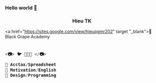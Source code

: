 ### Hello world 👋

<h3 align="center">Hieu TK</h3>

<a href="https://sites.google.com/view/hieupgmr202" target "_blank">💜 Black Grape Academy </a>

<h3 align="left">

```js
  
<📷> 🐦 🌾🌾🌾 </📷>
  
💚 Acctax/Spreadsheet
💙 Motivation/English
💜 Design/Programming
  
```
  
</h3>

